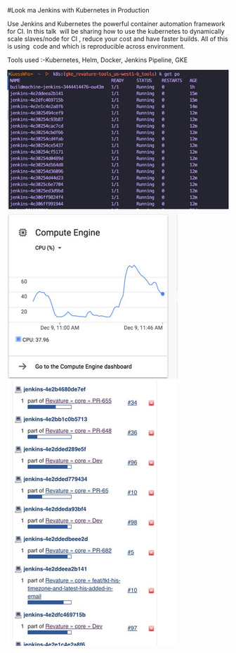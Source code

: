 #Look ma Jenkins with Kubernetes in Production

Use Jenkins and Kubernetes the powerful container automation framework for CI. In this talk  will be sharing how to use the kubernetes to dynamically scale slaves/node for CI , reduce your cost and have faster builds. All of this is using  code and which is reproducible across environment.  

Tools used :-Kubernetes, Helm, Docker, Jenkins Pipeline, GKE

![](https://github.com/naveensrinivasan/proposals/raw/master/Look-ma-Jenkins-with-Kubernetes/jk-1.jpg)
![](https://github.com/naveensrinivasan/proposals/raw/master/Look-ma-Jenkins-with-Kubernetes/jk-2.jpg)![](https://github.com/naveensrinivasan/proposals/raw/master/Look-ma-Jenkins-with-Kubernetes/jk-3.jpg)


